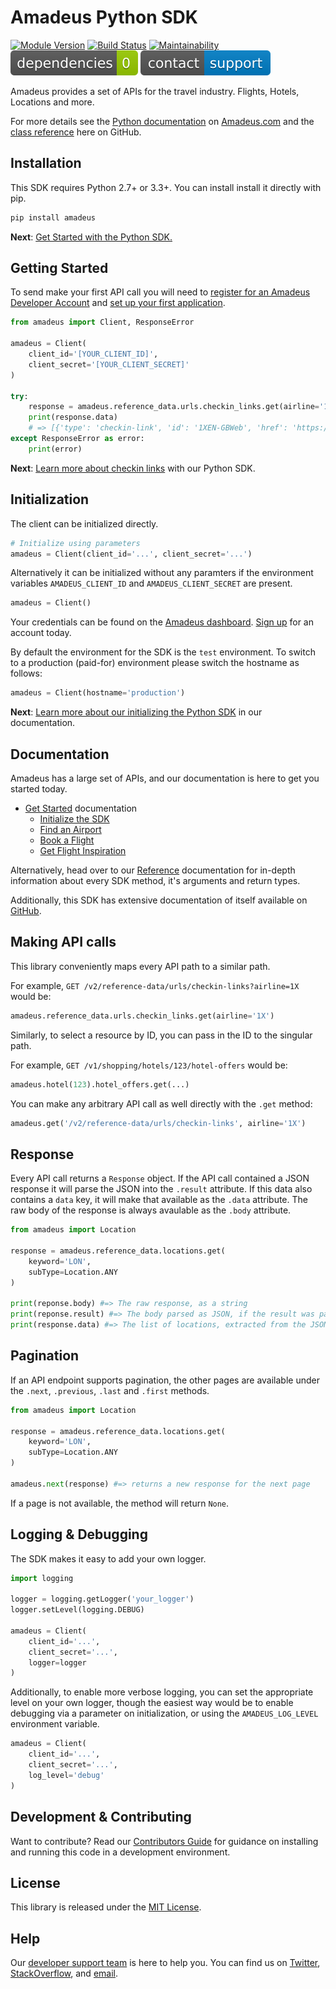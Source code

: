 # Amadeus Python SDK

[![Module Version](https://badge.fury.io/py/amadeus.svg)](https://badge.fury.io/py/amadeus)
[![Build Status](http://img.shields.io/travis/amadeus4dev/amadeus-python.svg)][travis]
[![Maintainability](https://api.codeclimate.com/v1/badges/c2e19cf9628d6f4aece2/maintainability)](https://codeclimate.com/github/amadeus4dev/amadeus-python/maintainability)
[![Dependencies](.github/images/dependencies.svg)](ttps://badge.fury.io/py/amadeus)
[![Contact Support](.github/images/support.svg)][support]

Amadeus provides a set of APIs for the travel industry. Flights, Hotels, Locations and more.

For more details see the [Python documentation](https://developer.amadeus.com/docs/python) on [Amadeus.com](https://developer.amadeus.com) and the [class reference](https://amadeus4dev.github.io/amadeus-python) here on GitHub.

## Installation

This SDK requires Python 2.7+ or 3.3+. You can install install it directly with pip.

```sh
pip install amadeus
```


__Next__: [Get Started with the Python SDK.](https://developer.amadeus.com/docs/python/get_started/initialize)

## Getting Started

To send make your first API call you will need to [register for an Amadeus Developer Account](https://developer.amadeus.com/register) and [set up your first application](https://dashboard.developer.amadeus.com/applications).

```py
from amadeus import Client, ResponseError

amadeus = Client(
    client_id='[YOUR_CLIENT_ID]',
    client_secret='[YOUR_CLIENT_SECRET]'
)

try:
    response = amadeus.reference_data.urls.checkin_links.get(airline='1X')
    print(response.data)
    # => [{'type': 'checkin-link', 'id': '1XEN-GBWeb', 'href': 'https://www....
except ResponseError as error:
    print(error)
```

__Next__: [Learn more about checkin links](https://developer.amadeus.com/docs/python/get_started/checkin_links) with our Python SDK.

## Initialization

The client can be initialized directly.

```py
# Initialize using parameters
amadeus = Client(client_id='...', client_secret='...')
```

Alternatively it can be initialized without any paramters if the environment variables `AMADEUS_CLIENT_ID` and `AMADEUS_CLIENT_SECRET` are present.

```py
amadeus = Client()
```

Your credentials can be found on the [Amadeus dashboard](https://dashboard.developer.amadeus.com/client_ids). [Sign up](https://developer.amadeus.com/register) for an account today.

By default the environment for the SDK is the `test` environment. To switch to a production (paid-for) environment please switch the hostname as follows:

```py
amadeus = Client(hostname='production')
```

__Next__: [Learn more about our initializing the Python SDK](https://developer.amadeus.com/docs/python/get_started_initialize) in our documentation.

## Documentation

Amadeus has a large set of APIs, and our documentation is here to get you started today.

* [Get Started](https://developer.amadeus.com/docs/python/get_started) documentation
  * [Initialize the SDK](https://developer.amadeus.com/docs/python/get_started/initialize)
  * [Find an Airport](https://developer.amadeus.com/docs/python/get_started/find_an_airport)
  * [Book a Flight](https://developer.amadeus.com/docs/python/get_started/book_a_flight)
  * [Get Flight Inspiration](https://developer.amadeus.com/docs/python/get_started/get_flight_inspiration)

Alternatively, head over to our [Reference](https://developer.amadeus.com/docs/python/reference) documentation for in-depth information about every SDK method, it's arguments and return types.

Additionally, this SDK has extensive documentation of itself available on [GitHub](https://amadeus4dev.github.io/amadeus-python/).

## Making API calls

This library conveniently maps every API path to a similar path.

For example, `GET /v2/reference-data/urls/checkin-links?airline=1X` would be:

```py
amadeus.reference_data.urls.checkin_links.get(airline='1X')
```

Similarly, to select a resource by ID, you can pass in the ID to the singular path.

For example,  `GET /v1/shopping/hotels/123/hotel-offers` would be:

```py
amadeus.hotel(123).hotel_offers.get(...)
```

You can make any arbitrary API call as well directly with the `.get` method:

```py
amadeus.get('/v2/reference-data/urls/checkin-links', airline='1X')
```

## Response

Every API call returns a `Response` object. If the API call contained
a JSON response it will parse the JSON into the `.result` attribute. If this data
also contains a `data` key, it will make that available as the `.data`
attribute. The raw body of the response is always avaulable as the `.body` attribute.

```py
from amadeus import Location

response = amadeus.reference_data.locations.get(
    keyword='LON',
    subType=Location.ANY
)

print(reponse.body) #=> The raw response, as a string
print(reponse.result) #=> The body parsed as JSON, if the result was parsable
print(response.data) #=> The list of locations, extracted from the JSON
```

## Pagination

If an API endpoint supports pagination, the other pages are available under the
`.next`, `.previous`, `.last` and `.first` methods.

```py
from amadeus import Location

response = amadeus.reference_data.locations.get(
    keyword='LON',
    subType=Location.ANY
)

amadeus.next(response) #=> returns a new response for the next page
```

If a page is not available, the method will return `None`.

## Logging & Debugging

The SDK makes it easy to add your own logger.

```py
import logging

logger = logging.getLogger('your_logger')
logger.setLevel(logging.DEBUG)

amadeus = Client(
    client_id='...',
    client_secret='...',
    logger=logger
)
```

Additionally, to enable more verbose logging, you can set the appropriate level on your own logger, though the easiest way would be to enable debugging via a parameter on initialization, or using the `AMADEUS_LOG_LEVEL` environment variable.

```py
amadeus = Client(
    client_id='...',
    client_secret='...',
    log_level='debug'
)
```

## Development & Contributing

Want to contribute? Read our [Contributors Guide](.github/CONTRIBUTING.md) for guidance on installing and running this code in a development environment.


## License

This library is released under the [MIT License](LICENSE).

## Help

Our [developer support team](https://developer.amadeus.com/developers) is here to help you. You can find us on [Twitter](#), [StackOverflow](#), and [email](#).

[travis]: http://travis-ci.org/amdeus4dev/amadeus-python
[support]: http://developer.amadeus.com/support
